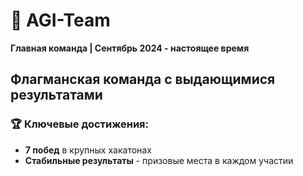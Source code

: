 # 🚀 AGI-Team
**Главная команда | Сентябрь 2024 - настоящее время**

## Флагманская команда с выдающимися результатами

### 🏆 Ключевые достижения:
- **7 побед** в крупных хакатонах
- **Стабильные результаты** - призовые места в каждом участии 